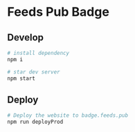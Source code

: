 # Feeds Pub Badge

## Develop

```bash
# install dependency
npm i

# star dev server
npm start
```

## Deploy

```bash
# Deploy the website to badge.feeds.pub
npm run deployProd
```
